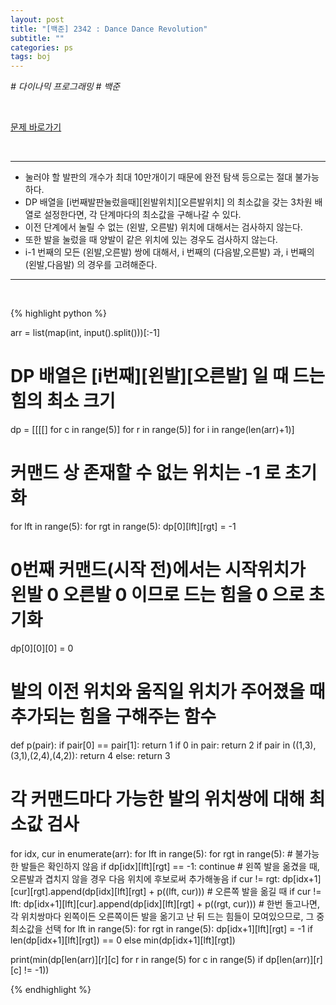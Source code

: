 ```yaml
---
layout: post
title: "[백준] 2342 : Dance Dance Revolution"
subtitle: ""
categories: ps
tags: boj
---
```


*# 다이나믹 프로그래밍 # 백준*

<br>

[문제 바로가기](https://www.acmicpc.net/problem/2342)

<br>

---

- 눌러야 할 발판의 개수가 최대 10만개이기 때문에 완전 탐색 등으로는 절대 불가능하다.
- DP 배열을 [i번째발판눌렀을때][왼발위치][오른발위치] 의 최소값을 갖는 3차원 배열로 설정한다면, 각 단계마다의 최소값을 구해나갈 수 있다.
- 이전 단계에서 눌릴 수 없는 (왼발, 오른발) 위치에 대해서는 검사하지 않는다.
- 또한 발을 눌렀을 때 양발이 같은 위치에 있는 경우도 검사하지 않는다.
- i-1 번째의 모든 (왼발,오른발) 쌍에 대해서, i 번째의 (다음발,오른발) 과, i 번째의 (왼발,다음발) 의 경우를 고려해준다.

---
<br>

{% highlight python %}

arr = list(map(int, input().split()))[:-1]

# DP 배열은 [i번째][왼발][오른발] 일 때 드는 힘의 최소 크기
dp = [[[[] for c in range(5)] for r in range(5)] for i in range(len(arr)+1)]

# 커맨드 상 존재할 수 없는 위치는 -1 로 초기화
for lft in range(5):
        for rgt in range(5):
            dp[0][lft][rgt] = -1
# 0번째 커맨드(시작 전)에서는 시작위치가 왼발 0 오른발 0 이므로 드는 힘을 0 으로 초기화
dp[0][0][0] = 0

# 발의 이전 위치와 움직일 위치가 주어졌을 때 추가되는 힘을 구해주는 함수
def p(pair):
    if pair[0] == pair[1]:
        return 1
    if 0 in pair:
        return 2
    if pair in ((1,3),(3,1),(2,4),(4,2)):
        return 4
    else:
        return 3

# 각 커맨드마다 가능한 발의 위치쌍에 대해 최소값 검사
for idx, cur in enumerate(arr):
    for lft in range(5):
        for rgt in range(5):
            # 불가능한 발들은 확인하지 않음
            if dp[idx][lft][rgt] == -1:
                continue
            # 왼쪽 발을 옮겼을 때, 오른발과 겹치지 않을 경우 다음 위치에 후보로써 추가해놓음
            if cur != rgt:
                dp[idx+1][cur][rgt].append(dp[idx][lft][rgt] + p((lft, cur)))
            # 오른쪽 발을 옮길 때
            if cur != lft:
                dp[idx+1][lft][cur].append(dp[idx][lft][rgt] + p((rgt, cur)))
    # 한번 돌고나면, 각 위치쌍마다 왼쪽이든 오른쪽이든 발을 옮기고 난 뒤 드는 힘들이 모여있으므로, 그 중 최소값을 선택
    for lft in range(5):
        for rgt in range(5):
            dp[idx+1][lft][rgt] = -1 if len(dp[idx+1][lft][rgt]) == 0 else min(dp[idx+1][lft][rgt])

print(min(dp[len(arr)][r][c] for r in range(5) for c in range(5) if dp[len(arr)][r][c] != -1))

{% endhighlight %}

